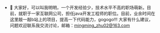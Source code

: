 - 👋 大家好，可以叫我明明，一个开发经验少，技术水平不高的职场萌新。目前，就职于一家互联网公司，担任java开发工程师的职位。目前，业余时间在这里敲一敲b站上的项目，提高一下代码能力，gogogo!!!
大家有什么建议，问题欢迎联系我交流讨论，邮箱：mingming_zhu02@163.com
<!---
MingmingZhu01/MingmingZhu01 is a ✨ special ✨ repository because its `README.md` (this file) appears on your GitHub profile.
You can click the Preview link to take a look at your changes.
--->
